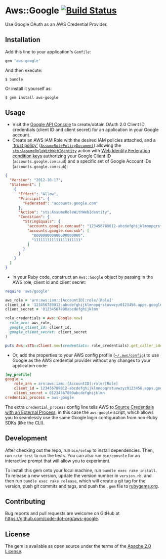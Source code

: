 # Aws::Google [![Build Status](https://travis-ci.com/code-dot-org/aws-google.svg?branch=master)](https://travis-ci.com/code-dot-org/aws-google)

Use Google OAuth as an AWS Credential Provider.

## Installation

Add this line to your application's `Gemfile`:

```ruby
gem 'aws-google'
```

And then execute:

    $ bundle

Or install it yourself as:

    $ gem install aws-google

## Usage

- Visit the [Google API Console](https://console.developers.google.com/) to create/obtain OAuth 2.0 Client ID credentials (client ID and client secret) for an application in your Google account.
- Create an AWS IAM Role with the desired IAM policies attached, and a ['trust policy'](https://docs.aws.amazon.com/IAM/latest/UserGuide/id_roles_terms-and-concepts.html#term_trust-policy) ([`AssumeRolePolicyDocument`](https://docs.aws.amazon.com/IAM/latest/APIReference/API_CreateRole.html)) allowing the [`sts:AssumeRoleWithWebIdentity`](https://docs.aws.amazon.com/STS/latest/APIReference/API_AssumeRoleWithWebIdentity.html) action with [Web Identity Federation condition keys](https://docs.aws.amazon.com/IAM/latest/UserGuide/reference_policies_iam-condition-keys.html#condition-keys-wif) authorizing
your Google Client ID (`accounts.google.com:aud`) and a specific set of Google Account IDs (`accounts.google.com:sub`):

```json
{
  "Version": "2012-10-17",
  "Statement": [
    {
      "Effect": "Allow",
      "Principal": {
        "Federated": "accounts.google.com"
      },
      "Action": "sts:AssumeRoleWithWebIdentity",
      "Condition": {
        "StringEquals": {
          "accounts.google.com:aud": "123456789012-abcdefghijklmnopqrstuvwzyz0123456.apps.googleusercontent.com",
          "accounts.google.com:sub": [
            "000000000000000000000",
            "111111111111111111111"
          ]
        }
      }
    }
  ]
}
```

- In your Ruby code, construct an `Aws::Google` object by passing in the AWS role, client id and client secret:
```ruby
require 'aws/google'

aws_role = 'arn:aws:iam::[AccountID]:role/[Role]'
client_id = '123456789012-abcdefghijklmnopqrstuvwzyz0123456.apps.googleusercontent.com'
client_secret = '01234567890abcdefghijklmn'

role_credentials = Aws::Google.new(
  role_arn: aws_role,
  google_client_id: client_id,
  google_client_secret: client_secret
)

puts Aws::STS::Client.new(credentials: role_credentials).get_caller_identity
```

- Or, add the properties to your AWS config profile ([`~/.aws/config`](https://docs.aws.amazon.com/cli/latest/userguide/cli-configure-files.html#cli-configure-files-where)) to use Google as the AWS credential provider without any changes to your application code:

```ini
[my_profile]
google =
    role_arn = arn:aws:iam::[AccountID]:role/[Role]
    client_id = 123456789012-abcdefghijklmnopqrstuvwzyz0123456.apps.googleusercontent.com
    client_secret = 01234567890abcdefghijklmn
credential_process = aws-google
```

The extra `credential_process` config line tells AWS to [Source Credentials with an External Process](https://docs.aws.amazon.com/cli/latest/userguide/cli-configure-sourcing-external.html), in this case the `aws-google` script, which allows you to seamlessly use the same Google login configuration from non-Ruby SDKs (like the CLI).

## Development

After checking out the repo, run `bin/setup` to install dependencies. Then, run `rake test` to run the tests. You can also run `bin/console` for an interactive prompt that will allow you to experiment.

To install this gem onto your local machine, run `bundle exec rake install`. To release a new version, update the version number in `version.rb`, and then run `bundle exec rake release`, which will create a git tag for the version, push git commits and tags, and push the `.gem` file to [rubygems.org](https://rubygems.org).

## Contributing

Bug reports and pull requests are welcome on GitHub at https://github.com/code-dot-org/aws-google.

## License

The gem is available as open source under the terms of the [Apache 2.0 License](http://opensource.org/licenses/apache-2.0).
